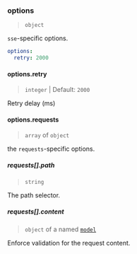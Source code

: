 ### options

> `object`

`sse`-specific options.

```yaml
options:
  retry: 2000
```

#### options.retry

> `integer` | Default: `2000`

Retry delay (ms)

#### options.requests

> `array` of `object`

the `requests`-specific options.

##### requests[].path

> `string`

The path selector.

##### requests[].content

> `object` of a named [`model`](../models/)

Enforce validation for the request content.
